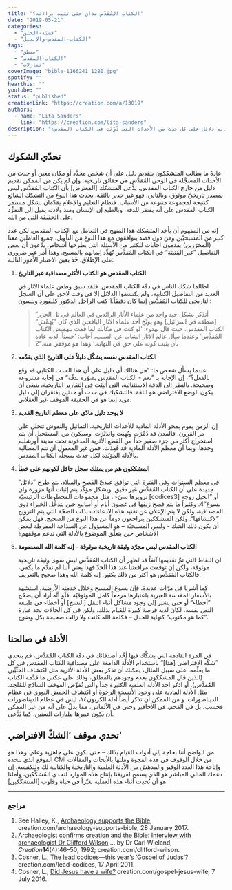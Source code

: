 ```yaml
---
title: "الكتاب المُقَدَّس مدان حتى تثبت براءَته؟"
date: "2019-05-21"
categories:
  - "قضيّة-الخلق"
  - "الكتاب-المقدس-والإنجيل"
tags:
  - "منطق"
  - "الكتاب-المقدس"
  - "تنازلات"
coverImage: "bible-1166241_1280.jpg"
spotify: ""
hearthis: ""
youtube: ""
status: "published"
creationLink: "https://creation.com/a/13019"
authors:
  - name: "Lita Sanders"
    link: "https://creation.com/lita-sanders"
description: "هل من المطلوب أن نقوم بتقديم دلائل على كل حدث من الأحداث التي دُوِّنَت في الكتاب المقدس؟"
---
```


## تحدّي الشكوك

عادةً ما يطالب المتشككون بتقديم دليل على أن شخص محدَّد أو مكان معين أو حدث من الأحداث المسجَّلة في الوحي المُقدَّس هي حقائق تاريخية. وإن لم يكن من الممكن تقديم دليل من خارج الكتاب المقدس، يدَّعي المتشكك \[المعترض\] بأن الكتاب المُقدَّس ليس بمصدر تاريخيّ موثوق، وبالتالي، فهو غير جدير بالثقة. يحدث هذا النوع من التشكك الشائع كنتيجة لمجموعة متنوعة من الأسباب. فنظام التعليم والإعلام يقدّمان بشكل مستمر الكتاب المقدس على أنه يفتقر للدقة، وبالطبع إن الإنسان ومنذ ولادته يميل إلى التمرُّد على الحقيقة التي من الله.

إنه من المفهوم أن يأخذ المتشكك هذا المنهج في التعامل مع الكتاب المقدس. لكن عدد كبير من المسيحيّين ومن دون قصد يتوافقون مع هذا النوع من التأويل. جميع العاملين معنا (المحرّرين) يقدمون اجابات للكثير من الأسئلة التي يطرحها أشخاص يدّعون أن بعض التفاصيل ”غير المُثبَتة“ في الكتاب المُقدَّس تُهَدِّد إيمانهم بالمسيح. وهذا أمر غير ضروري على الإطلاق. خُذ بعين الاعتبار الأمور التالية:

1. **الكتاب المقدس هو الكتاب الأكثر مصداقية عبر التاريخ**

   لطالما شكك الناس في دقّة الكتاب المقدس. فلقد سبق وطعن علماء الآثار في العديد من التفاصيل الكتابية، ولم يكتشفوا الدلائل إلا في وقت لاحق على أن السجل التاريخي للكتاب المُقدَّس إنما كان دقيقاً.1 كتب الراحل الدكتور كليفورد ويلسون:

   > ”أتذكر بشكل جيد واحد من علماء الأثار الرائدين في العالم في تل الجزر \[منطقة في اسرائيل\] وهو يوبِّخ أحد علماء الآثار اليافعين الذي كان ”يُهَمِّش“ الكتاب المقدس. حيث قال بهدوء: ’لو كنت في مكانك لما قمت بتهميش الكتاب المُقدَّس‘ وعندما سأل عالم الأثار الشاب عن السبب، أجاب: ’حسناً، لديه عادة بأن يثبت كونه على حق في النهاية.‘ وهذا هو موقفي منه.“2

2. **الكتاب المقدس نفسه يشكّل دليلاً على التاريخ الذي يقدّمه**

   عندما يسأل شخص ما: ”هل هنالك أي دليل على أن هذا الحدث الكتابي قد وقع بالفعل؟“، إن الإجابة بـ ”نعم - الكتاب المقدس يصوّره بدقّة“ هي إجابة مشروعة وصحيحة. بالنظر إلى الدقة الاستثنائية، التي أُثبِتَت في التقارير التاريخية، ينبغي أن يكون الوضع الافتراضي هو الثقة. فالتشكيك في حدث أو حدثين يفتقران إلى دليل مؤيد إنما هو في الحقيقة الموقف غير العقلاني.

3. **لا يوجد دليل مادّي على معظم التاريخ القديم**

   إن الزمن يقوم بمحو الأدلة المادية للأحداث التاريخية. التماثيل والنقوش تتحلل على مر القرون. فالمدن قد دُمِّرَت ونُهِبَت واندَثَرَت. وسيكون من المستحيل أن يتم استخراج أكثر من جزء صغير جداً من القطع الأثرية المدفونة تحت مدينة أورشليم وحدها. وبما أن معظم الأدلة المادية قد فُقِدَت، فمن غير المعقول أن تتم المطالبة بالأدلة المؤيّدة لكل حدث يسجلّه الكتاب المقدس.

4. **المشككون هم من يمتلك سجل حافل لكونهم على خطأ**

   في معظم السنوات وفي الفترة التي توافق عيديّ الفصح والميلاد، يتم طرح ”دلائل“ جديدة على أن الكتاب المُقدَّس غير دقيق. وبشكل مؤكَّد يتم إثبات أنها مزورة وان تزويرها سيّء ، مثل مجموعات المخطوطات الرئيسيّة \[codices3\] أو ”انجيل زوجة يسوع“4. وكثيراً ما يتم فضح زيفها في غضون أيام أو أسابيع حين يتدخَّل الخبراء ذوي المصداقية، ولكن لا يتم الإعلان عن تفنيد هذه الادعاءات بذات الضجّة التي يتم الترويج ”لاكتشافها“. ولكن المتشككين يتراجعون دوماً عن هذا النوع من الضجيج. فهل يمكن أن يكون ذلك الشك - وليس المسيحيّة – هو المسؤول عن السذاجة المفرطة لبعض الأشخاص حين يتعلّق الموضوع بالأدلة التي تدعم موقفهم؟

5. **الكتاب المقدس ليس مجرّد وثيقة تاريخية موثوقة – إنه كلمة الله المعصومة**

   ان النقاط التي تمَّ تقديمها آنفاً قد تُظهر أن الكتاب المُقدَّس ليس سوى وثيقة تاريخية موثوقة، ولكن إن توقفت مرافعتنا عند هذا الحدّ فهذا يعني أننا لم نقدّم ما يكفي، فالكتاب المُقدَّس هو أكثر من ذلك بكثير. إنه كلمة الله وهذا صحيح بالتعريف.

   كما أشرنا في مرّات عديدة، فإن يسوع المسيح وخلال خدمته الأرضية، استشهد بالأسفار المقدسة العبرية باعتبارها مرجعاً كامل الموثوقيّة. فَلَو أنَّه أراد أن يصحّح ”أخطاء“ أو حتى يشير إلى وجود مشاكل أثناء النقل \[النسخ\] أو أخطاء في طبيعة النص نفسه، لكان لديه فرصة كبيرة للقيام بذلك. ولكن في كل الحالات نجد عبارة ”كما هو مكتوب“ كنهاية للجدل – فكلمة الله كانت ولا زالت صحيحة بكل وضوح.

## الأدلة في صالحنا

في المرة القادمة التي يشكِّك فيها أحَّد أصدقائك في دقّة الكتاب المُقدَّس، قم بتحدي ”شكّه الافتراضي \[هذا\]“ باستخدام الأدلَّة الدامغة على مصداقية الكتاب المقدس في كل ما يعلّمه. على سبيل المثال، يمكنك أن تذكر بعض الأدلة الأثرية مثل اكتشاف الحثّيِّين (الذين قال المشككون بعدم وجودهم بالمطلق، وذلك على عكس ما قدَّمه الكتاب المُقدَّس). أو اذكر احد الأدلة العلمية الكثيرة جداً والتي تُقوِّض الموقف الساذَج للمُلحِد، مثل الأدلة المادية على وجود الأنسجة الرخوة أو اكتشاف الحمض النووي في عظام الديناصورات. و من الممكن أن تذكر أيضاً أدلة الكربون١٤، ليس في عظام الديناصورات فحسب، بل في الفحم، في الأحافير وحتى في الألماس، مما يدلّ على أنه من غير الممكن أن يكون عمرها مليارات السنين، كما يُدَّعى.

## تحدي موقف ’الشكّ الافتراضي‘

من الواضح أننا بحاجة إلى أدوات للقيام بذلك – حتى نكون على جاهزية وعلم. وهذا هو الموقع الذي تتخذه CMI من خلال الوقوف في هذه الفجوة وملئها بالأبحاث والمقالات وإتاحة هذا العدد الوفير والمدهش من الأدلة العلمية والتاريخية والكتابية لك وللكنيسة. إن دعمك المالي المباشر هو الذي يسمح لفريقنا بإنتاج هذه الموارد لتحدي المُشكِّكين، وأملنا هو أن نُحدِث أثناء هذه العملية تغيّراً في حياة وقلوب \[المتشكِّكين\].

---

### مراجع

1. See Halley, K., [Archaeology supports the Bible](https://creation.com/archaeology-supports-the-bible), creation.com/archaeology-supports-bible, 28 January 2017.
2. [Archaeologist confirms creation and the Bible: Interview with archaeologist Dr Clifford Wilson](https://creation.com/archaeologist-confirms-creation-and-the-bible) … by Dr Carl Wieland, _Creation_**14**(4):46–50, 1992; creation.com/clifford-wilson.
3. Cosner, L., [The lead codices—this year’s ‘Gospel of Judas’?](https://creation.com/lead-codices) creation.com/lead-codices, 17 April 2011.
4. Cosner, L., [Did Jesus have a wife?](https://creation.com/gospel-jesus-wife) creation.com/gospel-jesus-wife, 7 July 2016.
